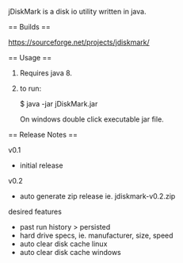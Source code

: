 jDiskMark is a disk io utility written in java. 


== Builds == 

https://sourceforge.net/projects/jdiskmark/


== Usage ==

1. Requires java 8.

2. to run:
    
   $ java -jar jDiskMark.jar

   On windows double click executable jar file.


== Release Notes ==

v0.1

 - initial release

v0.2

 - auto generate zip release ie. jdiskmark-v0.2.zip

desired features

 - past run history > persisted
 - hard drive specs, ie. manufacturer, size, speed
 - auto clear disk cache linux
 - auto clear disk cache windows

